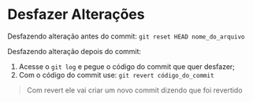 # Desfazer Alterações

Desfazendo alteração antes do commit: `git reset HEAD nome_do_arquivo`

Desfazendo alteração depois do commit:

1. Acesse o `git log` e pegue o código do commit que quer desfazer;
2. Com o código do commit use: `git revert código_do_commit`

> Com revert ele vai criar um novo commit dizendo que foi revertido
